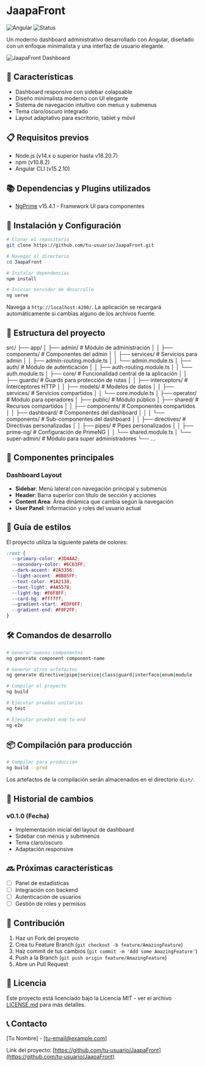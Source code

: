 # JaapaFront

![Angular](https://img.shields.io/badge/Angular-15.2.10-dd0031)
![Status](https://img.shields.io/badge/Status-En%20desarrollo-yellow)

Un moderno dashboard administrativo desarrollado con Angular, diseñado con un enfoque minimalista y una interfaz de usuario elegante.

![JaapaFront Dashboard](url-a-captura-del-dashboard.png)

## 🚀 Características

- Dashboard responsive con sidebar colapsable
- Diseño minimalista moderno con UI elegante
- Sistema de navegación intuitivo con menus y submenus
- Tema claro/oscuro integrado
- Layout adaptativo para escritorio, tablet y móvil

## 📋 Requisitos previos

- Node.js (v14.x o superior hasta v18.20.7)
- npm (v10.8.2)
- Angular CLI (v15.2.10)

## 📚 Dependencias y Plugins utilizados
* [NgPrime](https://www.primefaces.org/primeng/) v15.4.1 - Framework UI para componentes

## 🔧 Instalación y Configuración

```bash
# Clonar el repositorio
git clone https://github.com/tu-usuario/JaapaFront.git

# Navegar al directorio
cd JaapaFront

# Instalar dependencias
npm install

# Iniciar servidor de desarrollo
ng serve
```

Navega a `http://localhost:4200/`. La aplicación se recargará automáticamente si cambias alguno de los archivos fuente.

## 📂 Estructura del proyecto

src/
├── app/
│   ├── admin/               # Módulo de administración
│   │   ├── components/      # Componentes del admin
│   │   ├── services/        # Servicios para admin
│   │   ├── admin-routing.module.ts
│   │   └── admin.module.ts
│   ├── auth/                # Módulo de autenticación
│   │   ├── auth-routing.module.ts
│   │   └── auth.module.ts
│   ├── core/                # Funcionalidad central de la aplicación
│   │   ├── guards/          # Guards para protección de rutas
│   │   ├── interceptors/    # Interceptores HTTP
│   │   ├── models/          # Modelos de datos
│   │   ├── services/        # Servicios compartidos
│   │   └── core.module.ts
│   ├── operator/            # Módulo para operadores
│   ├── public/              # Módulo público
│   ├── shared/              # Recursos compartidos
│   │   ├── components/      # Componentes compartidos
│   │   ├── dashboard/       # Componentes del dashboard
│   │   │   └── components/  # Sub-componentes del dashboard
│   │   ├── directives/      # Directivas personalizadas
│   │   ├── pipes/           # Pipes personalizados
│   │   ├── prime-ng/        # Configuración de PrimeNG
│   │   └── shared.module.ts
│   └── super-admin/         # Módulo para super administradores
└── ...

## 🧩 Componentes principales

### Dashboard Layout
- **Sidebar**: Menú lateral con navegación principal y submenús
- **Header**: Barra superior con título de sección y acciones 
- **Content Area**: Área dinámica que cambia según la navegación
- **User Panel**: Información y roles del usuario actual

## 🎨 Guía de estilos

El proyecto utiliza la siguiente paleta de colores:
```css
:root {
  --primary-color: #3D4AA2;
  --secondary-color: #6C63FF;
  --dark-accent: #2A3356;
  --light-accent: #8B85FF;
  --text-color: #1A2138;
  --text-light: #4A5578;
  --light-bg: #F6F8FF;
  --card-bg: #ffffff;
  --gradient-start: #EDF0FF;
  --gradient-end: #F0F2FF;
}
```

## 🛠️ Comandos de desarrollo

```bash
# Generar nuevos componentes
ng generate component component-name

# Generar otros artefactos
ng generate directive|pipe|service|class|guard|interface|enum|module

# Compilar el proyecto
ng build

# Ejecutar pruebas unitarias
ng test

# Ejecutar pruebas end-to-end
ng e2e
```

## 📦 Compilación para producción

```bash
# Compilar para producción
ng build --prod
```

Los artefactos de la compilación serán almacenados en el directorio `dist/`.

## 📝 Historial de cambios

### v0.1.0 (Fecha)
- Implementación inicial del layout de dashboard
- Sidebar con menús y submnenús
- Tema claro/oscuro
- Adaptación responsive

## 🔜 Próximas características

- [ ] Panel de estadísticas
- [ ] Integración con backend
- [ ] Autenticación de usuarios
- [ ] Gestión de roles y permisos

## 🤝 Contribución

1. Haz un Fork del proyecto
2. Crea tu Feature Branch (`git checkout -b feature/AmazingFeature`)
3. Haz commit de tus cambios (`git commit -m 'Add some AmazingFeature'`)
4. Push a la Branch (`git push origin feature/AmazingFeature`)
5. Abre un Pull Request

## 📜 Licencia

Este proyecto está licenciado bajo la Licencia MIT - ver el archivo [LICENSE.md](LICENSE.md) para más detalles.

## 📞 Contacto

[Tu Nombre] - [tu-email@example.com]

Link del proyecto: [https://github.com/tu-usuario/JaapaFront](https://github.com/tu-usuario/JaapaFront)
